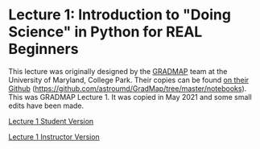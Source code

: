 # Lecture 1: Introduction to \"Doing Science\" in Python for REAL Beginners

This lecture was originally designed by the [GRADMAP](https://www.umdgradmap.org/) team at the University of Maryland, College Park. Their copies can be found [on their Github](https://github.com/astroumd/GradMap/tree/master/notebooks) (https://github.com/astroumd/GradMap/tree/master/notebooks). This was GRADMAP Lecture 1. It was copied in May 2021 and some small edits have been made.

[Lecture 1 Student Version](https://colab.research.google.com/github/ramseykarim/paarc-seminars/blob/main/Lecture1/Student.ipynb)

[Lecture 1 Instructor Version](https://colab.research.google.com/github/ramseykarim/paarc-seminars/blob/main/Lecture1/Instructor.ipynb)
